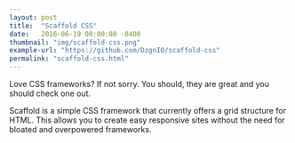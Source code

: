 ```yaml
---
layout: post
title:  "Scaffold CSS"
date:   2016-06-19 00:00:00 -0400
thumbnail: "img/scaffold-css.png"
example-url: "https://github.com/DzgnIO/scaffold-css"
permalink: "scaffold-css.html"
---
```


Love CSS frameworks? If not sorry. You should, they are great and you should check one out.

Scaffold is a simple CSS framework that currently offers a grid structure for HTML. This allows you to create easy responsive sites without the need for bloated and overpowered frameworks.